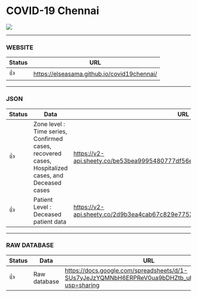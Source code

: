 # COVID-19 Chennai


![](https://i.postimg.cc/Y9RmrSZh/image.png)

-----------------------------------

### WEBSITE
| Status        | URL                                                      |
| ------------- | -------------------------------------------------------- |
| :thumbsup: | https://elseasama.github.io/covid19chennai/

-----------------------------------
### JSON

| Status        | Data                                                                      | URL                                                      |
| ------------- | ------------------------------------------------------------------------- | -------------------------------------------------------- |
| :thumbsup: | Zone level : Time series, Confirmed cases, recovered cases, Hospitalized cases, and Deceased cases | https://v2-api.sheety.co/be53bea9995480777df56e14adcfd93b/covid19Chennai/cases              |
| :thumbsup: | Patient Level : Deceased patient data              | https://v2-api.sheety.co/2d9b3ea4cab67c829e7753be116326e2/covid19/deceased    

-----------------------------------------
### RAW DATABASE

| Status        | Data                                                                      | URL                                                      |
| ------------- | ------------------------------------------------------------------------- | -------------------------------------------------------- |
| :thumbsup: | Raw database              | https://docs.google.com/spreadsheets/d/1-SUs7yJeJzYQMNbH6ERPReV0ua9bDHZtb_uHqbEPeI8/edit?usp=sharing
  



